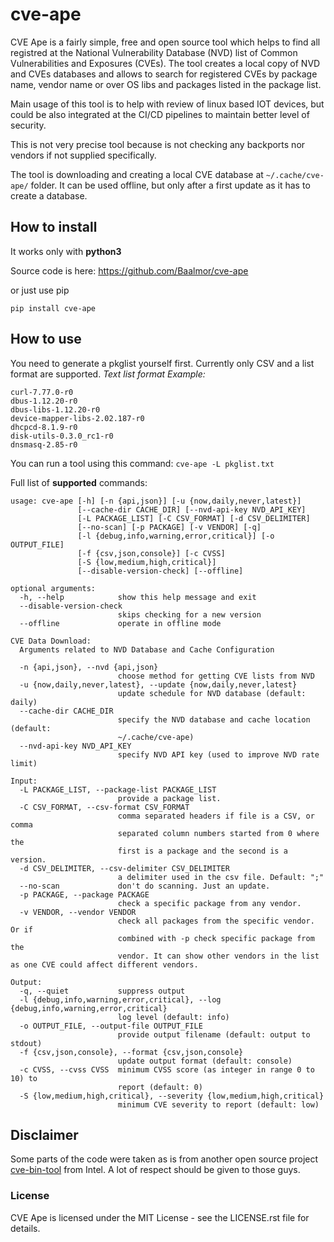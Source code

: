 # cve-ape

CVE Ape is a fairly simple, free and open source tool which helps to find all registred at the National Vulnerability Database (NVD) list of Common Vulnerabilities and Exposures (CVEs).  The tool creates a local copy of NVD and CVEs databases and allows to search for registered CVEs by package name, vendor name or over OS libs and packages listed in the package list.

Main usage of this tool is to help with review of linux based IOT devices, but could be also integrated at the CI/CD pipelines to maintain better level of security.

This is not very precise tool because is not checking any backports nor vendors if not supplied specifically.

The tool is downloading and creating a local CVE database at `~/.cache/cve-ape/` folder. It can be used offline, but only after a first update as it has to create a database.

## How to install

It works only with **python3**

Source code is here: https://github.com/Baalmor/cve-ape

or just use pip

```pip install cve-ape```

## How to use

You need to generate a pkglist yourself first. Currently only CSV and a list format are supported.
*Text list format Example:*
```
curl-7.77.0-r0
dbus-1.12.20-r0
dbus-libs-1.12.20-r0
device-mapper-libs-2.02.187-r0
dhcpcd-8.1.9-r0
disk-utils-0.3.0_rc1-r0
dnsmasq-2.85-r0
```
You can run a tool using this command:
`cve-ape -L pkglist.txt`

Full list of **supported** commands:
```commandline
usage: cve-ape [-h] [-n {api,json}] [-u {now,daily,never,latest}]
               [--cache-dir CACHE_DIR] [--nvd-api-key NVD_API_KEY]
               [-L PACKAGE_LIST] [-C CSV_FORMAT] [-d CSV_DELIMITER]
               [--no-scan] [-p PACKAGE] [-v VENDOR] [-q]
               [-l {debug,info,warning,error,critical}] [-o OUTPUT_FILE]
               [-f {csv,json,console}] [-c CVSS]
               [-S {low,medium,high,critical}]
               [--disable-version-check] [--offline]

optional arguments:
  -h, --help            show this help message and exit
  --disable-version-check
                        skips checking for a new version
  --offline             operate in offline mode

CVE Data Download:
  Arguments related to NVD Database and Cache Configuration

  -n {api,json}, --nvd {api,json}
                        choose method for getting CVE lists from NVD
  -u {now,daily,never,latest}, --update {now,daily,never,latest}
                        update schedule for NVD database (default: daily)
  --cache-dir CACHE_DIR
                        specify the NVD database and cache location (default:
                        ~/.cache/cve-ape)
  --nvd-api-key NVD_API_KEY
                        specify NVD API key (used to improve NVD rate limit)

Input:
  -L PACKAGE_LIST, --package-list PACKAGE_LIST
                        provide a package list.
  -C CSV_FORMAT, --csv-format CSV_FORMAT
                        comma separated headers if file is a CSV, or comma
                        separated column numbers started from 0 where the
                        first is a package and the second is a version.
  -d CSV_DELIMITER, --csv-delimiter CSV_DELIMITER
                        a delimiter used in the csv file. Default: ";"
  --no-scan             don't do scanning. Just an update.
  -p PACKAGE, --package PACKAGE
                        check a specific package from any vendor.
  -v VENDOR, --vendor VENDOR
                        check all packages from the specific vendor. Or if
                        combined with -p check specific package from the
                        vendor. It can show other vendors in the list as one CVE could affect different vendors.

Output:
  -q, --quiet           suppress output
  -l {debug,info,warning,error,critical}, --log {debug,info,warning,error,critical}
                        log level (default: info)
  -o OUTPUT_FILE, --output-file OUTPUT_FILE
                        provide output filename (default: output to stdout)
  -f {csv,json,console}, --format {csv,json,console}
                        update output format (default: console)
  -c CVSS, --cvss CVSS  minimum CVSS score (as integer in range 0 to 10) to
                        report (default: 0)
  -S {low,medium,high,critical}, --severity {low,medium,high,critical}
                        minimum CVE severity to report (default: low)
```

## Disclaimer

Some parts of the code were taken as is from another open source project [cve-bin-tool](https://github.com/intel/cve-bin-tool) from Intel. A lot of respect should be given to those guys.

### License

CVE Ape is licensed under the MIT License - see the LICENSE.rst file for details.
